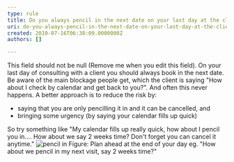 ```yaml
---
type: rule
title: Do you always pencil in the next date on your last day at the client?
uri: do-you-always-pencil-in-the-next-date-on-your-last-day-at-the-client
created: 2010-07-16T06:38:09.0000000Z
authors: []

---
```


 This field should not be null (Remove me when you edit this field). 
On your last day of consulting with a client you should always book in the next date. Be aware of the main blockage people get, which the client is saying "How about I check by calendar and get back to you?". And often this never happens.
 A better approach is to reduce the risk by: 
- saying that you are only pencilling it in and it can be cancelled, and
- bringing some urgency (by saying your calendar fills up quick)


So try something like "My calendar fills up really quick, how about I pencil you in.... How about we say 2 weeks time? Don't forget you can cancel it anytime."
![pencil in](http&#58;//www.ssw.com.au/ssw/Standards/Rules/Images/PencilIn.JPG) Figure: Plan ahead at the end of your day eg. "How about we pencil in my next visit, say 2 weeks time?" 
